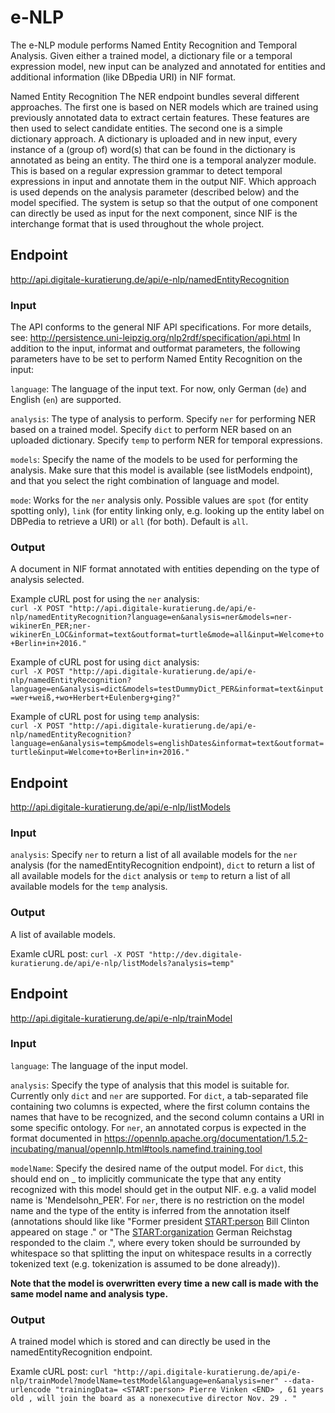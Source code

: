 # e-NLP


The e-NLP module performs Named Entity Recognition and Temporal Analysis. Given either a trained model, a dictionary file or a temporal expression model, new input can be analyzed and annotated for entities and additional information (like DBpedia URI) in NIF format.

Named Entity Recognition
The NER endpoint bundles several different approaches. 
The first one is based on NER models which are trained using previously annotated data to extract certain features. These features are then used to select candidate entities. The second one is a simple dictionary approach. A dictionary is uploaded and in new input, every instance of a (group of) word(s) that can be found in the dictionary is annotated as being an entity. 
The third one is a temporal analyzer module. This is based on a regular expression grammar to detect temporal expressions in input and annotate them in the output NIF.
Which approach is used depends on the analysis parameter (described below) and the model specified.
The system is setup so that the output of one component can directly be used as input for the next component, since NIF is the interchange format that is used throughout the whole project.

## Endpoint

http://api.digitale-kuratierung.de/api/e-nlp/namedEntityRecognition

### Input
The API conforms to the general NIF API specifications. For more details, see: http://persistence.uni-leipzig.org/nlp2rdf/specification/api.html
In addition to the input, informat and outformat parameters, the following parameters have to be set to perform Named Entity Recognition on the input:  
  
`language`: The language of the input text. For now, only German (`de`) and English (`en`) are supported.  
  
`analysis`: The type of analysis to perform. Specify `ner` for performing NER based on a trained model. Specify `dict` to perform NER based on an uploaded dictionary. Specify `temp` to perform NER for temporal expressions.  
  
`models`: Specify the name of the models to be used for performing the analysis. Make sure that this model is available (see listModels endpoint), and that you select the right combination of language and model.
  

`mode`: Works for the `ner` analysis only. Possible values are `spot` (for entity spotting only), `link` (for entity linking only, e.g. looking up the entity label on DBPedia to retrieve a URI) or `all` (for both). Default is `all`.



### Output
A document in NIF format annotated with entities depending on the type of analysis selected.

Example cURL post for using the `ner` analysis:  
`curl -X POST "http://api.digitale-kuratierung.de/api/e-nlp/namedEntityRecognition?language=en&analysis=ner&models=ner-wikinerEn_PER;ner-wikinerEn_LOC&informat=text&outformat=turtle&mode=all&input=Welcome+to+Berlin+in+2016."`

Example of cURL post for using `dict` analysis:  
`curl -X POST "http://api.digitale-kuratierung.de/api/e-nlp/namedEntityRecognition?language=en&analysis=dict&models=testDummyDict_PER&informat=text&input=wer+weiß,+wo+Herbert+Eulenberg+ging?"`


Example of cURL post for using `temp` analysis:  
`curl -X POST "http://api.digitale-kuratierung.de/api/e-nlp/namedEntityRecognition?language=en&analysis=temp&models=englishDates&informat=text&outformat=turtle&input=Welcome+to+Berlin+in+2016."`


## Endpoint

http://api.digitale-kuratierung.de/api/e-nlp/listModels

### Input
`analysis`: Specify `ner` to return a list of all available models for the `ner` analysis (for the namedEntityRecognition endpoint), `dict` to return a list of all available models for the `dict` analysis or `temp` to return a list of all available models for the `temp` analysis.

### Output
A list of available models.

Examle cURL post:
`curl -X POST "http://dev.digitale-kuratierung.de/api/e-nlp/listModels?analysis=temp"`

## Endpoint

http://api.digitale-kuratierung.de/api/e-nlp/trainModel

### Input
`language`: The language of the input model.

`analysis`: Specify the type of analysis that this model is suitable for. Currently only `dict` and `ner` are supported. For `dict`, a tab-separated file containing two columns is expected, where the first column contains the names that have to be recognized, and the second column contains a URI in some specific ontology. For `ner`, an annotated corpus is expected in the format documented in https://opennlp.apache.org/documentation/1.5.2-incubating/manual/opennlp.html#tools.namefind.training.tool

`modelName`: Specify the desired name of the output model. For `dict`, this should end on _<TYPE> to implicitly communicate the type that any entity recognized with this model should get in the output NIF. e.g. a valid model name is 'Mendelsohn_PER'. For `ner`, there is no restriction on the model name and the type of the entity is inferred from the annotation itself (annotations should like like "Former president <START:person> Bill Clinton <END> appeared on stage ." or "The <START:organization> German Reichstag <END> responded to the claim .", where every token should be surrounded by whitespace so that splitting the input on whitespace results in a correctly tokenized text (e.g. tokenization is assumed to be done already)). 

**Note that the model is overwritten every time a new call is made with the same model name and analysis type.**

### Output
A trained model which is stored and can directly be used in the namedEntityRecognition endpoint.

Examle cURL post:
`curl "http://api.digitale-kuratierung.de/api/e-nlp/trainModel?modelName=testModel&language=en&analysis=ner" --data-urlencode "trainingData= <START:person> Pierre Vinken <END> , 61 years old , will join the board as a nonexecutive director Nov. 29 . "`

